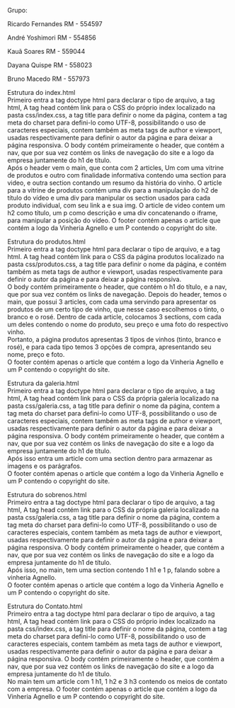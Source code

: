 Grupo: 

Ricardo Fernandes RM - 554597

André Yoshimori RM - 554856

Kauã Soares RM - 559044

Dayana Quispe RM - 558023

Bruno Macedo RM - 557973


Estrutura do index.html<br>
Primeiro entra a tag doctype html para declarar o tipo de arquivo, a tag html, A tag head contém link para o CSS do próprio index localizado na pasta css/index.css, a tag title para definir o nome da página, contem a tag meta do charset para defini-lo como UTF-8, possibilitando o uso de caracteres especiais, contem também as meta tags de author e viewport, usadas respectivamente para definir o autor da página e para deixar a página responsiva. 
O body contém primeiramente o header, que contém a nav, que por sua vez contém os links de navegação do site e a logo da empresa juntamente do h1 de título.<br>
Após o header vem o main, que conta com 2 articles, Um com uma vitrine de produtos e outro com finalidade informativa contendo uma section para video, e outra section contando um resumo da história do vinho.
O article para a vitrine de produtos contém uma div para a manipulação do h2 de título do vídeo e uma div para manipular os section usados para cada produto individual, com seu link a e sua img.
O article de video contem um h2 como título, um p como descrição e uma div concatenando o iframe, para manipular a posição do vídeo.
O footer contém apenas o article que contém a logo da Vinheria Agnello e um P contendo o copyright do site.


Estrutura do produtos.html<br>
Primeiro entra a tag doctype html para declarar o tipo de arquivo, e a tag html.
A tag head contém link para o CSS da página produtos localizado na pasta css/produtos.css, a tag title para definir o nome da página, e contém também as meta tags de author e viewport, usadas respectivamente para definir o autor da página e para deixar a página responsiva.<br>
O body contém primeiramente o header, que contém o h1 do título, e a nav, que por sua vez contém os links de navegação.
Depois do header, temos o main, que possui 3 articles, com cada uma servindo para apresentar os produtos de um certo tipo de vinho, que nesse caso escolhemos o tinto, o branco e o rosé. Dentro de cada article, colocamos 3 sections, com cada um deles contendo o nome do produto, seu preço e uma foto do respectivo vinho.  
Portanto, a página produtos apresentas 3 tipos de vinhos (tinto, branco e rosé), e para cada tipo temos 3 opções de compra, apresentando seu nome, preço e foto.<br>
O footer contém apenas o article que contém a logo da Vinheria Agnello e um P contendo o copyright do site.


Estrutura da galeria.html<br>
Primeiro entra a tag doctype html para declarar o tipo de arquivo, a tag html, A tag head contém link para o CSS da própria galeria localizado na pasta css/galeria.css, a tag title para definir o nome da página, contem a tag meta do charset para defini-lo como UTF-8, possibilitando o uso de caracteres especiais, contem também as meta tags de author e viewport, usadas respectivamente para definir o autor da página e para deixar a página responsiva. 
O body contém primeiramente o header, que contém a nav, que por sua vez contém os links de navegação do site e a logo da empresa juntamente do h1 de título.<br>
Após isso entra um article com uma section dentro para armazenar as imagens e os parágrafos.<br>
O footer contém apenas o article que contém a logo da Vinheria Agnello e um P contendo o copyright do site.

Estrutura do sobrenos.html<br>
Primeiro entra a tag doctype html para declarar o tipo de arquivo, a tag html, A tag head contém link para o CSS da própria galeria localizado na pasta css/galeria.css, a tag title para definir o nome da página, contem a tag meta do charset para defini-lo como UTF-8, possibilitando o uso de caracteres especiais, contem também as meta tags de author e viewport, usadas respectivamente para definir o autor da página e para deixar a página responsiva. 
O body contém primeiramente o header, que contém a nav, que por sua vez contém os links de navegação do site e a logo da empresa juntamente do h1 de título.<br>
Após isso, no main, tem uma section contendo 1 h1 e 1 p, falando sobre a vinheria Agnello.<br>
O footer contém apenas o article que contém a logo da Vinheria Agnello e um P contendo o copyright do site.

Estrutura do Contato.html<br>
Primeiro entra a tag doctype html para declarar o tipo de arquivo, a tag html, A tag head contém link para o CSS do próprio index localizado na pasta css/index.css, a tag title para definir o nome da página, contem a tag meta do charset para defini-lo como UTF-8, possibilitando o uso de caracteres especiais, contem também as meta tags de author e viewport, usadas respectivamente para definir o autor da página e para deixar a página responsiva. 
O body contém primeiramente o header, que contém a nav, que por sua vez contém os links de navegação do site e a logo da empresa juntamente do h1 de título.<br>
No main tem um article com 1 h1, 1 h2 e 3 h3 contendo os meios de contato com a empresa.
O footer contém apenas o article que contém a logo da Vinheria Agnello e um P contendo o copyright do site.
